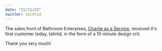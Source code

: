 ```yaml
---
date: "21/11/23"
twitter: talntid
---
```


The sales front of Bathroom Enterpises, [Charlie as a Service](https://charlieasaservice.com), received it's first customer today, talintd, in the form of a 10 minute design crit.

Thank you very much!
